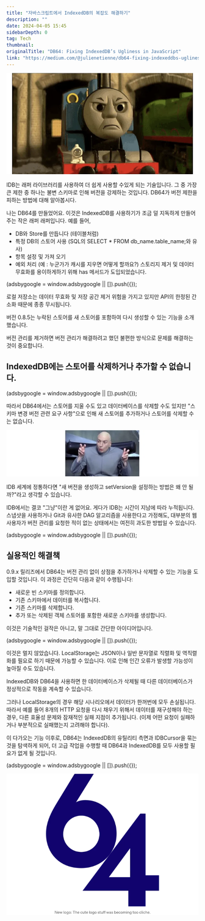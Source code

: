 ```yaml
---
title: "자바스크립트에서 IndexedDB의 복잡도 해결하기"
description: ""
date: 2024-04-05 15:45
sidebarDepth: 0
tag: Tech
thumbnail: 
originalTitle: "DB64: Fixing IndexedDB’s Ugliness in JavaScript"
link: "https://medium.com/@julienetienne/db64-fixing-indexeddbs-ugliness-in-javascript-1f0b9a8bedb2"
---
```



<img src="./img/DB64FixingIndexedDBsUglinessinJavaScript_0.png" />

IDB는 래퍼 라이브러리를 사용하여 더 쉽게 사용할 수있게 되는 기술입니다. 그 중 가장 큰 제한 중 하나는 불변 스키마로 인해 버전을 강제하는 것입니다. DB64가 버전 제한을 피하는 방법에 대해 알아봅시다.

나는 DB64를 만들었어요. 이것은 IndexedDB를 사용하기가 조금 덜 지독하게 만들어 주는 작은 래퍼 래퍼입니다. 예를 들어,

- DB와 Store를 만듭니다 (테이블처럼)
- 특정 DB의 스토어 사용 (SQL의 SELECT * FROM db_name.table_name;와 유사)
- 항목 설정 및 가져 오기
- 예외 처리 (예 : 누군가가 캐시를 지우면 어떻게 할까요?) 스토리지 제거 및 데이터 무효화를 용이하게하기 위해 has 메서드가 도입되었습니다.

<!-- ui-log 수평형 -->
<ins class="adsbygoogle"
  style="display:block"
  data-ad-client="ca-pub-4877378276818686"
  data-ad-slot="9743150776"
  data-ad-format="auto"
  data-full-width-responsive="true"></ins>
<component is="script">
(adsbygoogle = window.adsbygoogle || []).push({});
</component>

로컬 저장소는 데이터 무효화 및 저장 공간 제거 위험을 가지고 있지만 API의 한정된 간소화 때문에 종종 무시됩니다.

버전 0.8.5는 누락된 스토어를 새 스토어를 포함하여 다시 생성할 수 있는 기능을 소개했습니다.

버전 관리를 제거하면 버전 관리가 해결하려고 했던 불편한 방식으로 문제를 해결하는 것이 중요합니다.

## IndexedDB에는 스토어를 삭제하거나 추가할 수 없습니다.

<!-- ui-log 수평형 -->
<ins class="adsbygoogle"
  style="display:block"
  data-ad-client="ca-pub-4877378276818686"
  data-ad-slot="9743150776"
  data-ad-format="auto"
  data-full-width-responsive="true"></ins>
<component is="script">
(adsbygoogle = window.adsbygoogle || []).push({});
</component>

따라서 DB64에서는 스토어를 지울 수도 있고 데이터베이스를 삭제할 수도 있지만 "스키마 변경 버전 관련 요구 사항"으로 인해 새 스토어를 추가하거나 스토어를 삭제할 수는 없습니다.

![DB64FixingIndexedDBsUglinessinJavaScript_1.png](./img/DB64FixingIndexedDBsUglinessinJavaScript_1.png)

IDB 세계에 정통하다면 "새 버전을 생성하고 setVersion을 설정하는 방법은 왜 안 될까?"라고 생각할 수 있습니다.

IDB에서는 결코 "그냥"이란 게 없어요. 게다가 IDB는 시간이 지남에 따라 누적됩니다. 스냅샷을 사용하거나 Git과 유사한 DAG 알고리즘을 사용한다고 가정해도, 대부분의 웹 사용자가 버전 관리를 요청한 적이 없는 상태에서는 여전히 과도한 방법일 수 있습니다.

<!-- ui-log 수평형 -->
<ins class="adsbygoogle"
  style="display:block"
  data-ad-client="ca-pub-4877378276818686"
  data-ad-slot="9743150776"
  data-ad-format="auto"
  data-full-width-responsive="true"></ins>
<component is="script">
(adsbygoogle = window.adsbygoogle || []).push({});
</component>

## 실용적인 해결책

0.9.x 릴리즈에서 DB64는 버전 관리 없이 상점을 추가하거나 삭제할 수 있는 기능을 도입할 것입니다. 이 과정은 간단히 다음과 같이 수행됩니다:

- 새로운 빈 스키마를 정의합니다.
- 기존 스키마에서 데이터를 복사합니다.
- 기존 스키마를 삭제합니다.
- 추가 또는 삭제된 객체 스토어를 포함한 새로운 스키마를 생성합니다.

이것은 기술적인 걸작은 아니고, 말 그대로 간단한 아이디어입니다.

<!-- ui-log 수평형 -->
<ins class="adsbygoogle"
  style="display:block"
  data-ad-client="ca-pub-4877378276818686"
  data-ad-slot="9743150776"
  data-ad-format="auto"
  data-full-width-responsive="true"></ins>
<component is="script">
(adsbygoogle = window.adsbygoogle || []).push({});
</component>

이것은 멀지 않았습니다. LocalStorage는 JSON이나 일반 문자열로 직렬화 및 역직렬화를 필요로 하기 때문에 가능할 수 있습니다. 이로 인해 인간 오류가 발생할 가능성이 높아질 수도 있습니다.

IndexedDB와 DB64을 사용하면 한 데이터베이스가 삭제될 때 다른 데이터베이스가 정상적으로 작동을 계속할 수 있습니다.

그러나 LocalStorage의 경우 해당 시나리오에서 데이터가 한꺼번에 모두 손실됩니다. 따라서 예를 들어 8개의 HTTP 요청을 다시 채우기 위해서 데이터를 재구성해야 하는 경우, 다른 효율성 문제와 잠재적인 실패 지점이 추가됩니다. (이제 어떤 요청이 실패하거나 부분적으로 실패했는지 고려해야 합니다).

이 다가오는 기능 이후로, DB64는 IndexedDB의 유틸리티 측면과 IDBCursor을 묶는 것을 탐색하게 되어, 더 고급 작업을 수행할 때 DB64과 IndexedDB를 모두 사용할 필요가 없게 될 것입니다.

<!-- ui-log 수평형 -->
<ins class="adsbygoogle"
  style="display:block"
  data-ad-client="ca-pub-4877378276818686"
  data-ad-slot="9743150776"
  data-ad-format="auto"
  data-full-width-responsive="true"></ins>
<component is="script">
(adsbygoogle = window.adsbygoogle || []).push({});
</component>


![Julien Etienne](./img/DB64FixingIndexedDBsUglinessinJavaScript_2.png)